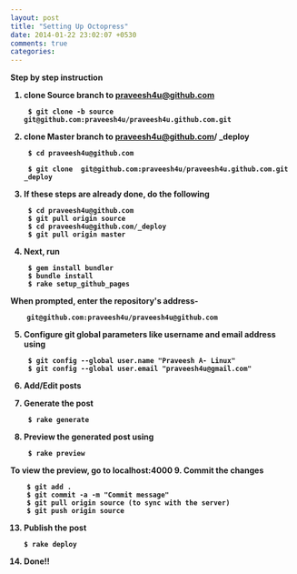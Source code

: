 ```yaml
---
layout: post
title: "Setting Up Octopress"
date: 2014-01-22 23:02:07 +0530
comments: true
categories: 
---
```


<b>Step by step instruction<b>

1. clone Source branch to praveesh4u@github.com
    	
		$ git clone -b source git@github.com:praveesh4u/praveesh4u.github.com.git

2. clone Master branch to praveesh4u@github.com/ _deploy
    
    	$ cd praveesh4u@github.com
    
    	$ git clone  git@github.com:praveesh4u/praveesh4u.github.com.git _deploy

3. If these steps are already done, do the following
		
		$ cd praveesh4u@github.com  
		$ git pull origin source
		$ cd praveesh4u@github.com/_deploy 
		$ git pull origin master
4. Next, run 
		
		$ gem install bundler
		$ bundle install
		$ rake setup_github_pages
 When prompted, enter the repository's address- 	
 		
		git@github.com:praveesh4u/praveesh4u@github.com
5. Configure git global parameters like username and email address using 		
		
		$ git config --global user.name "Praveesh A- Linux" 
		$ git config --global user.email "praveesh4u@gmail.com"
6. Add/Edit posts
7. Generate the post
		
		$ rake generate
8. Preview the generated post using 	
		
		$ rake preview 
To view the preview, go to localhost:4000
9. Commit the changes 
		
		$ git add .
		$ git commit -a -m "Commit message"
		$ git pull origin source (to sync with the server)
	 	$ git push origin source
13. Publish the post
		
		$ rake deploy
14. Done!!
